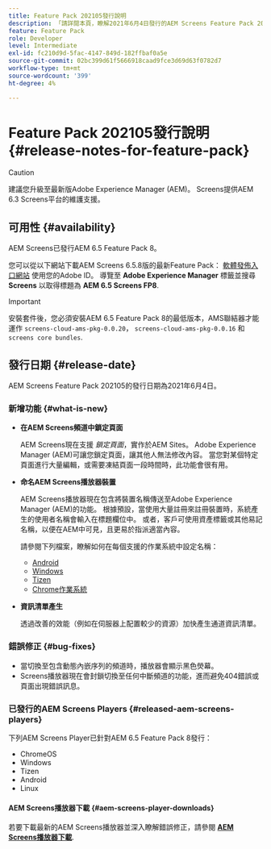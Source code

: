 ```yaml
---
title: Feature Pack 202105發行說明
description: 「請詳閱本頁，瞭解2021年6月4日發行的AEM Screens Feature Pack 202105的相關資訊。」
feature: Feature Pack
role: Developer
level: Intermediate
exl-id: fc210d9d-5fac-4147-849d-182ffbaf0a5e
source-git-commit: 02bc399d61f5666918caad9fce3d69d63f0782d7
workflow-type: tm+mt
source-wordcount: '399'
ht-degree: 4%

---
```


# Feature Pack 202105發行說明 {#release-notes-for-feature-pack}

>[!CAUTION]
>建議您升級至最新版Adobe Experience Manager (AEM)。 Screens提供AEM 6.3 Screens平台的維護支援。

## 可用性 {#availability}

AEM Screens已發行AEM 6.5 Feature Pack 8。

您可以從以下網站下載AEM Screens 6.5.8版的最新Feature Pack： [軟體發佈入口網站](https://experience.adobe.com/#/downloads/content/software-distribution/en/aem.html) 使用您的Adobe ID。 導覽至 **Adobe Experience Manager** 標籤並搜尋 **Screens** 以取得標題為 **AEM 6.5 Screens FP8**.

>[!IMPORTANT]
>安裝套件後，您必須安裝AEM 6.5 Feature Pack 8的最低版本，AMS聯結器才能運作 `screens-cloud-ams-pkg-0.0.20`， `screens-cloud-ams-pkg-0.0.16` 和 `screens core bundles`.

## 發行日期 {#release-date}

AEM Screens Feature Pack 202105的發行日期為2021年6月4日。

### 新增功能 {#what-is-new}

* **在AEM Screens頻道中鎖定頁面**

   AEM Screens現在支援 *鎖定頁面*，實作於AEM Sites。 Adobe Experience Manager (AEM)可讓您鎖定頁面，讓其他人無法修改內容。 當您對某個特定頁面進行大量編輯，或需要凍結頁面一段時間時，此功能會很有用。

* **命名AEM Screens播放器裝置**

   AEM Screens播放器現在包含將裝置名稱傳送至Adobe Experience Manager (AEM)的功能。
根據預設，當使用大量註冊來註冊裝置時，系統產生的使用者名稱會輸入在標題欄位中。 或者，客戶可使用資產標籤或其他易記名稱，以便在AEM中可見，且更易於指派適當內容。

   請參閱下列檔案，瞭解如何在每個支援的作業系統中設定名稱：

   * [Android](/help/user-guide/implementing-android-player.md#name-android)
   * [Windows](/help/user-guide/implementing-windows-player.md#name-windows)
   * [Tizen](/help/user-guide/tizen-player.md#name-tizen)
   * [Chrome作業系統](/help/user-guide/implementing-chrome-os-player.md#name-chrome)

* **資訊清單產生**

   透過改善的效能（例如在伺服器上配置較少的資源）加快產生通道資訊清單。

### 錯誤修正 {#bug-fixes}

* 當切換至包含動態內嵌序列的頻道時，播放器會顯示黑色熒幕。
* Screens播放器現在會封鎖切換至任何中斷頻道的功能，進而避免404錯誤或頁面出現錯誤訊息。

### 已發行的AEM Screens Players {#released-aem-screens-players}

下列AEM Screens Player已針對AEM 6.5 Feature Pack 8發行：

* ChromeOS
* Windows
* Tizen
* Android
* Linux

#### AEM Screens播放器下載  {#aem-screens-player-downloads}

若要下載最新的AEM Screens播放器並深入瞭解錯誤修正，請參閱 **[AEM Screens播放器下載](https://download.macromedia.com/screens/index.html)**.
